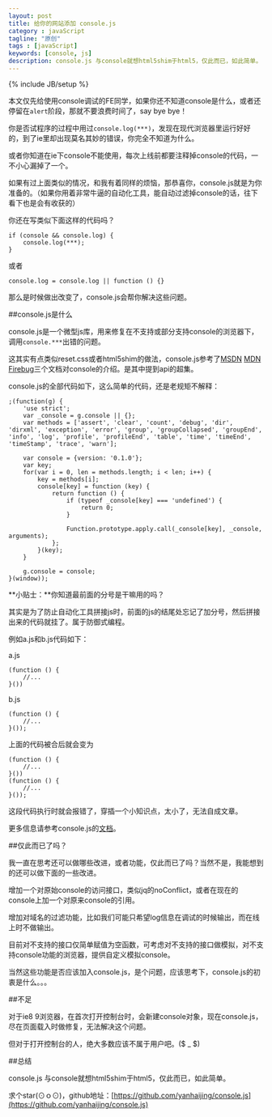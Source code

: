 ```yaml
---
layout: post
title: 给你的网站添加 console.js 
category : javaScript
tagline: "原创"
tags : [javaScript]
keywords: [console, js]
description: console.js 与console就想html5shim于html5，仅此而已，如此简单。
---
```

{% include JB/setup %}

本文仅先给使用console调试的FE同学，如果你还不知道console是什么，或者还停留在`alert`阶段，那就不要浪费时间了，say bye bye！

你是否试程序的过程中用过`console.log(***)`，发现在现代浏览器里运行好好的，到了ie里却出现莫名其妙的错误，你完全不知道为什么。

或者你知道在ie下console不能使用，每次上线前都要注释掉console的代码，一不小心漏掉了一个。

如果有过上面类似的情况，和我有着同样的烦恼，那恭喜你，console.js就是为你准备的。（如果你用着非常牛逼的自动化工具，能自动过滤掉console的话，往下看下也是会有收获的）

你还在写类似下面这样的代码吗？

	if (console && console.log) {
		console.log(***);
	}

或者
	
	console.log = console.log || function () {}

那么是时候做出改变了，console.js会帮你解决这些问题。


##console.js是什么

console.js是一个微型js库，用来修复在不支持或部分支持console的浏览器下，调用`console.***`出错的问题。

这其实有点类似reset.css或者html5shim的做法，console.js参考了[MSDN](http://msdn.microsoft.com/en-us/library/ie/gg589530.aspx) [MDN](https://developer.mozilla.org/en-US/docs/Web/API/Console) [Firebug](http://getfirebug.com/wiki/index.php/Console_API)三个文档对console的介绍。是其中提到api的超集。

console.js的全部代码如下，这么简单的代码，还是老规矩不解释：

	;(function(g) {
	    'use strict';
	    var _console = g.console || {};
	    var methods = ['assert', 'clear', 'count', 'debug', 'dir', 'dirxml', 'exception', 'error', 'group', 'groupCollapsed', 'groupEnd', 'info', 'log', 'profile', 'profileEnd', 'table', 'time', 'timeEnd', 'timeStamp', 'trace', 'warn'];
	
	    var console = {version: '0.1.0'};
	    var key;
	    for(var i = 0, len = methods.length; i < len; i++) {
	        key = methods[i];
	        console[key] = function (key) {
	            return function () {
	                if (typeof _console[key] === 'undefined') {
	                    return 0;
	                }
	
	                Function.prototype.apply.call(_console[key], _console, arguments);
	            };           
	        }(key);
	    }
	    
	    g.console = console;
	}(window));

**小贴士：**你知道最前面的分号是干嘛用的吗？

其实是为了防止自动化工具拼接js时，前面的js的结尾处忘记了加分号，然后拼接出来的代码就挂了。属于防御式编程。

例如a.js和b.js代码如下：

a.js

	(function () {
		//...
	}())

b.js

	(function () {
		//...
	}());

上面的代码被合后就会变为

	(function () {
		//...
	}())
	(function () {
		//...
	}());

这段代码执行时就会报错了，穿插一个小知识点，太小了，无法自成文章。

更多信息请参考console.js的[文档](https://github.com/yanhaijing/console.js#readme)。

##仅此而已了吗？

我一直在思考还可以做哪些改进，或者功能，仅此而已了吗？当然不是，我能想到的还可以做下面的一些改进。

增加一个对原始console的访问接口，类似jq的noConflict，或者在现在的console上加一个对原来console的引用。

增加对域名的过滤功能，比如我们可能只希望log信息在调试的时候输出，而在线上时不做输出。

目前对不支持的接口仅简单赋值为空函数，可考虑对不支持的接口做模拟，对不支持console功能的浏览器，提供自定义模拟console。

当然这些功能是否应该加入console.js，是个问题，应该思考下，console.js的初衷是什么。。。

##不足

对于ie8 9浏览器，在首次打开控制台时，会新建console对象，现在console.js，尽在页面载入时做修复，无法解决这个问题。

但对于打开控制台的人，绝大多数应该不属于用户吧。($ _ $)

##总结

console.js 与console就想html5shim于html5，仅此而已，如此简单。

求个star(⊙ｏ⊙)，github地址：[https://github.com/yanhaijing/console.js](https://github.com/yanhaijing/console.js)



